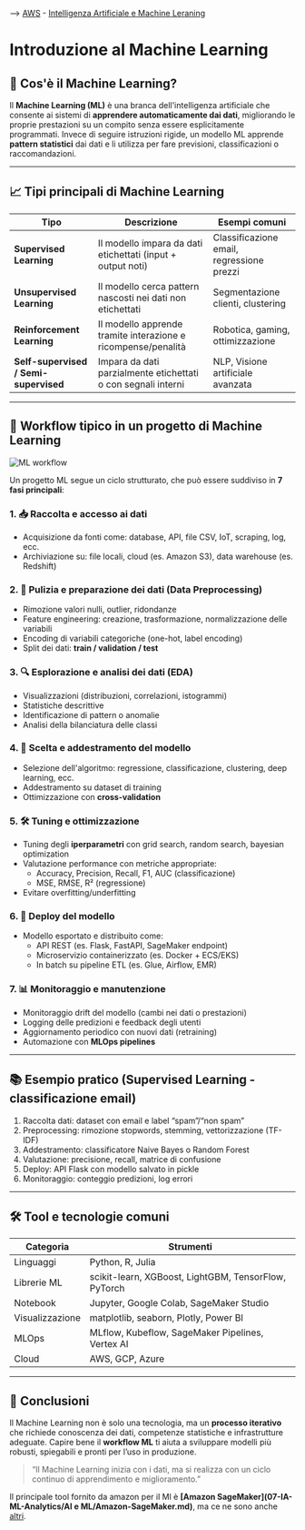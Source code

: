 --> [AWS](/00-Intro/AWS.md)  -  [Intelligenza Artificiale e Machine Leraning](/07-IA-ML-Analytics/Intelligenza-artificiale-Machine-Learning-e-Analytics.md)
# Introduzione al Machine Learning

## 🤖 Cos'è il Machine Learning?

Il **Machine Learning (ML)** è una branca dell'intelligenza artificiale che consente ai sistemi di **apprendere automaticamente dai dati**, migliorando le proprie prestazioni su un compito senza essere esplicitamente programmati. Invece di seguire istruzioni rigide, un modello ML apprende **pattern statistici** dai dati e li utilizza per fare previsioni, classificazioni o raccomandazioni.

---

## 📈 Tipi principali di Machine Learning

| Tipo                  | Descrizione                                                             | Esempi comuni                         |
|-----------------------|-------------------------------------------------------------------------|---------------------------------------|
| **Supervised Learning**   | Il modello impara da dati etichettati (input + output noti)              | Classificazione email, regressione prezzi |
| **Unsupervised Learning** | Il modello cerca pattern nascosti nei dati non etichettati               | Segmentazione clienti, clustering     |
| **Reinforcement Learning** | Il modello apprende tramite interazione e ricompense/penalità             | Robotica, gaming, ottimizzazione      |
| **Self-supervised / Semi-supervised** | Impara da dati parzialmente etichettati o con segnali interni   | NLP, Visione artificiale avanzata     |

---

## 🔁 Workflow tipico in un progetto di Machine Learning

![ML workflow](ML-workflow.png)

Un progetto ML segue un ciclo strutturato, che può essere suddiviso in **7 fasi principali**:

### 1. 📥 Raccolta e accesso ai dati

- Acquisizione da fonti come: database, API, file CSV, IoT, scraping, log, ecc.
- Archiviazione su: file locali, cloud (es. Amazon S3), data warehouse (es. Redshift)

### 2. 🧹 Pulizia e preparazione dei dati (Data Preprocessing)

- Rimozione valori nulli, outlier, ridondanze
- Feature engineering: creazione, trasformazione, normalizzazione delle variabili
- Encoding di variabili categoriche (one-hot, label encoding)
- Split dei dati: **train / validation / test**

### 3. 🔍 Esplorazione e analisi dei dati (EDA)

- Visualizzazioni (distribuzioni, correlazioni, istogrammi)
- Statistiche descrittive
- Identificazione di pattern o anomalie
- Analisi della bilanciatura delle classi

### 4. 🧠 Scelta e addestramento del modello

- Selezione dell'algoritmo: regressione, classificazione, clustering, deep learning, ecc.
- Addestramento su dataset di training
- Ottimizzazione con **cross-validation**

### 5. 🛠️ Tuning e ottimizzazione

- Tuning degli **iperparametri** con grid search, random search, bayesian optimization
- Valutazione performance con metriche appropriate:
  - Accuracy, Precision, Recall, F1, AUC (classificazione)
  - MSE, RMSE, R² (regressione)
- Evitare overfitting/underfitting

### 6. 🚀 Deploy del modello

- Modello esportato e distribuito come:
  - API REST (es. Flask, FastAPI, SageMaker endpoint)
  - Microservizio containerizzato (es. Docker + ECS/EKS)
  - In batch su pipeline ETL (es. Glue, Airflow, EMR)

### 7. 📊 Monitoraggio e manutenzione

- Monitoraggio drift del modello (cambi nei dati o prestazioni)
- Logging delle predizioni e feedback degli utenti
- Aggiornamento periodico con nuovi dati (retraining)
- Automazione con **MLOps pipelines**

---

## 📚 Esempio pratico (Supervised Learning - classificazione email)

1. Raccolta dati: dataset con email e label “spam”/“non spam”
2. Preprocessing: rimozione stopwords, stemming, vettorizzazione (TF-IDF)
3. Addestramento: classificatore Naive Bayes o Random Forest
4. Valutazione: precisione, recall, matrice di confusione
5. Deploy: API Flask con modello salvato in pickle
6. Monitoraggio: conteggio predizioni, log errori

---

## 🛠️ Tool e tecnologie comuni

| Categoria             | Strumenti                                          |
|-----------------------|----------------------------------------------------|
| Linguaggi             | Python, R, Julia                                   |
| Librerie ML           | scikit-learn, XGBoost, LightGBM, TensorFlow, PyTorch |
| Notebook              | Jupyter, Google Colab, SageMaker Studio            |
| Visualizzazione       | matplotlib, seaborn, Plotly, Power BI              |
| MLOps                 | MLflow, Kubeflow, SageMaker Pipelines, Vertex AI   |
| Cloud                 | AWS, GCP, Azure                                     |

---

## 📌 Conclusioni

Il Machine Learning non è solo una tecnologia, ma un **processo iterativo** che richiede conoscenza dei dati, competenze statistiche e infrastrutture adeguate. Capire bene il **workflow ML** ti aiuta a sviluppare modelli più robusti, spiegabili e pronti per l’uso in produzione.

> “Il Machine Learning inizia con i dati, ma si realizza con un ciclo continuo di apprendimento e miglioramento.”

Il principale tool fornito da amazon per il Ml è **[Amazon SageMaker](07-IA-ML-Analytics/AI e ML/Amazon-SageMaker.md)**, ma ce ne sono anche [altri](/07-IA-ML-Analytics/Intelligenza-artificiale-Machine-Learning-e-Analytics.md).

